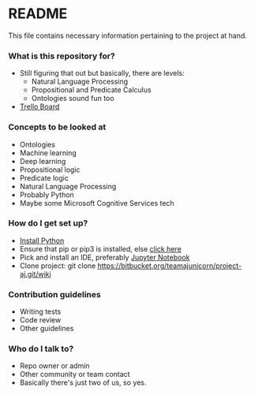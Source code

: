 # README #

This file contains necessary information pertaining to the project at hand. 

### What is this repository for? ###

* Still figuring that out but basically, there are levels:
	* Natural Language Processing
	* Propositional and Predicate Calculus
	* Ontologies sound fun too
* [Trello Board](https://trello.com/b/jn11i3Dw/project-aj)

### Concepts to be looked at ###
* Ontologies
* Machine learning
* Deep learning
* Propositional logic
* Predicate logic
* Natural Language Processing
* Probably Python
* Maybe some Microsoft Cognitive Services tech

### How do I get set up? ###

* [Install Python](https://realpython.com/installing-python/)
* Ensure that pip or pip3 is installed, else [click here](https://www.lfd.uci.edu/~gohlke/pythonlibs/#pip)
* Pick and install an IDE, preferably [Jupyter Notebook](http://jupyter.org/install)
* Clone project: git clone https://bitbucket.org/teamajunicorn/project-aj.git/wiki

### Contribution guidelines ###

* Writing tests
* Code review
* Other guidelines

### Who do I talk to? ###

* Repo owner or admin
* Other community or team contact
* Basically there's just two of us, so yes.